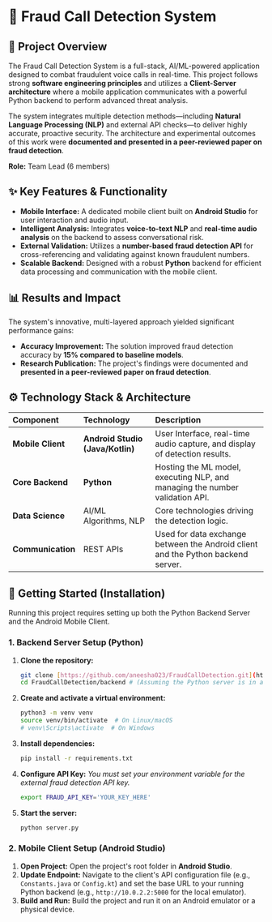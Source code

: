# 🚨 Fraud Call Detection System

## 🌟 Project Overview

The Fraud Call Detection System is a full-stack, AI/ML-powered application designed to combat fraudulent voice calls in real-time. This project follows strong **software engineering principles** and utilizes a **Client-Server architecture** where a mobile application communicates with a powerful Python backend to perform advanced threat analysis.

The system integrates multiple detection methods—including **Natural Language Processing (NLP)** and external API checks—to deliver highly accurate, proactive security. The architecture and experimental outcomes of this work were **documented and presented in a peer-reviewed paper on fraud detection**.

**Role:** Team Lead (6 members)

## ✨ Key Features & Functionality

* **Mobile Interface:** A dedicated mobile client built on **Android Studio** for user interaction and audio input.
* **Intelligent Analysis:** Integrates **voice-to-text NLP** and **real-time audio analysis** on the backend to assess conversational risk.
* **External Validation:** Utilizes a **number-based fraud detection API** for cross-referencing and validating against known fraudulent numbers.
* **Scalable Backend:** Designed with a robust **Python** backend for efficient data processing and communication with the mobile client.

## 📊 Results and Impact

The system's innovative, multi-layered approach yielded significant performance gains:

* **Accuracy Improvement:** The solution improved fraud detection accuracy by **15% compared to baseline models**.
* **Research Publication:** The project's findings were documented and **presented in a peer-reviewed paper on fraud detection**.

## ⚙️ Technology Stack & Architecture

| Component | Technology | Description |
| :--- | :--- | :--- |
| **Mobile Client** | **Android Studio (Java/Kotlin)** | User Interface, real-time audio capture, and display of detection results. |
| **Core Backend** | **Python** | Hosting the ML model, executing NLP, and managing the number validation API. |
| **Data Science** | AI/ML Algorithms, NLP | Core technologies driving the detection logic. |
| **Communication** | REST APIs | Used for data exchange between the Android client and the Python backend server. |

## 🚀 Getting Started (Installation)

Running this project requires setting up both the Python Backend Server and the Android Mobile Client.

### 1. Backend Server Setup (Python)

1.  **Clone the repository:**
    ```bash
    git clone [https://github.com/aneesha023/FraudCallDetection.git](https://github.com/aneesha023/FraudCallDetection.git)
    cd FraudCallDetection/backend # (Assuming the Python server is in a 'backend' folder)
    ```
2.  **Create and activate a virtual environment:**
    ```bash
    python3 -m venv venv
    source venv/bin/activate  # On Linux/macOS
    # venv\Scripts\activate  # On Windows
    ```
3.  **Install dependencies:**
    ```bash
    pip install -r requirements.txt
    ```
4.  **Configure API Key:**
    *You must set your environment variable for the external fraud detection API key.*
    ```bash
    export FRAUD_API_KEY='YOUR_KEY_HERE'
    ```
5.  **Start the server:**
    ```bash
    python server.py
    ```

### 2. Mobile Client Setup (Android Studio)

1.  **Open Project:** Open the project's root folder in **Android Studio**.
2.  **Update Endpoint:** Navigate to the client's API configuration file (e.g., `Constants.java` or `Config.kt`) and set the base URL to your running Python backend (e.g., `http://10.0.2.2:5000` for the local emulator).
3.  **Build and Run:** Build the project and run it on an Android emulator or a physical device.
